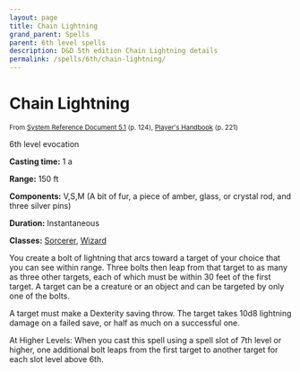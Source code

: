 ```yaml
---
layout: page
title: Chain Lightning
grand_parent: Spells
parent: 6th level spells 
description: D&D 5th edition Chain Lightning details
permalink: /spells/6th/chain-lightning/
---
```


# Chain Lightning

<small>From <a target="_blank" href="https://media.wizards.com/2016/downloads/DND/SRD-OGL_V5.1.pdf">System Reference Document 5.1</a> (p. 124), <a target="_blank" href="https://dnd.wizards.com/products/tabletop-games/rpg-products/rpg_playershandbook">Player's Handbook</a> (p. 221)</small>


6th level evocation

**Casting time:** 1 a

**Range:** 150 ft

**Components:** V,S,M (A bit of fur, a piece of amber, glass, or crystal rod, and three silver pins)

**Duration:** Instantaneous

**Classes:** [Sorcerer](/classes/sorcerer/), [Wizard](/classes/wizard/)

You create a bolt of lightning that arcs toward a target of your choice that you can see within range. Three bolts then leap from that target to as many as three other targets, each of which must be within 30 feet of the first target. A target can be a creature or an object and can be targeted by only one of the bolts.

   A target must make a Dexterity saving throw. The target takes 10d8 lightning damage on a failed save, or half as much on a successful one.

   At Higher Levels: When you cast this spell using a spell slot of 7th level or higher, one additional bolt leaps from the first target to another target for each slot level above 6th.